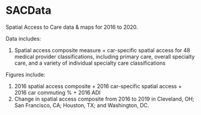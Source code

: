 # SACData
Spatial Access to Care data &amp; maps for 2016 to 2020.

Data includes:
1) Spatial access composite measure + car-specific spatial access for 48 medical provider classifications, including primary care, overall specialty care, and a variety of individual specialty care classifications

Figures include:
1) 2016 spatial access composite + 2016 car-specific spatial access + 2016 car commuting % + 2016 ADI
2) Change in spatial access composite from 2016 to 2019 in Cleveland, OH; San Francisco, CA; Houston, TX; and Washington, DC.
